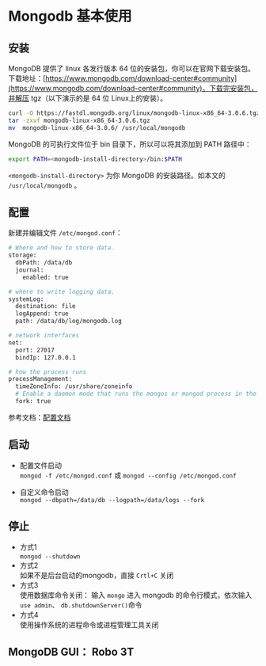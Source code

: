 # Mongodb 基本使用

## 安装
MongoDB 提供了 linux 各发行版本 64 位的安装包，你可以在官网下载安装包。下载地址：[https://www.mongodb.com/download-center#community](https://www.mongodb.com/download-center#community)。下载完安装包，并解压 tgz（以下演示的是 64 位 Linux上的安装）。
```sh
curl -O https://fastdl.mongodb.org/linux/mongodb-linux-x86_64-3.0.6.tgz    # 下载
tar -zxvf mongodb-linux-x86_64-3.0.6.tgz                                   # 解压
mv  mongodb-linux-x86_64-3.0.6/ /usr/local/mongodb                         # 将解压包拷贝到指定目录
```
MongoDB 的可执行文件位于 bin 目录下，所以可以将其添加到 PATH 路径中：
```sh
export PATH=<mongodb-install-directory>/bin:$PATH
```
`<mongodb-install-directory>` 为你 MongoDB 的安装路径。如本文的 `/usr/local/mongodb` 。
## 配置
新建并编辑文件 `/etc/mongod.conf`：
```sh
# Where and how to store data.
storage:
  dbPath: /data/db
  journal:
    enabled: true

# where to write logging data.
systemLog:
  destination: file
  logAppend: true
  path: /data/db/log/mongodb.log

# network interfaces
net:
  port: 27017
  bindIp: 127.0.0.1

# how the process runs
processManagement:
  timeZoneInfo: /usr/share/zoneinfo
  # Enable a daemon mode that runs the mongos or mongod process in the background.
  fork: true
```
参考文档：[配置文档](http://docs.mongodb.org/manual/reference/configuration-options/)

## 启动
- 配置文件启动    
`mongod -f /etc/mongod.conf` 或 `mongod --config /etc/mongod.conf`

- 自定义命令启动   
`mongod --dbpath=/data/db --logpath=/data/logs --fork`

## 停止
- 方式1   
`mongod --shutdown`
- 方式2   
如果不是后台启动的mongodb，直接 `Crtl+C` 关闭
- 方式3   
使用数据库命令关闭：
输入 `mongo` 进入 mongodb 的命令行模式，依次输入`use admin`、 `db.shutdownServer()`命令
- 方式4   
使用操作系统的进程命令或进程管理工具关闭

## MongoDB GUI： Robo 3T

